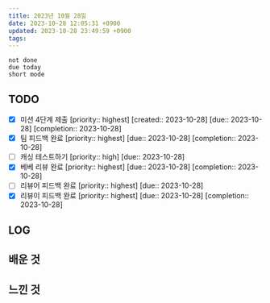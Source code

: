 ```yaml
---
title: 2023년 10월 28일
date: 2023-10-28 12:05:31 +0900
updated: 2023-10-28 23:49:59 +0900
tags: 
---
```


```tasks
not done 
due today
short mode
```

## TODO

- [x] 미션 4단계 제출  [priority:: highest]  [created:: 2023-10-28]  [due:: 2023-10-28]  [completion:: 2023-10-28]
- [x] 팀 피드백 완료  [priority:: highest]  [due:: 2023-10-28]  [completion:: 2023-10-28]
- [ ] 캐싱 테스트하기  [priority:: high]  [due:: 2023-10-28]
- [x] 베베 리뷰 완료  [priority:: highest]  [due:: 2023-10-28]  [completion:: 2023-10-28]
- [ ] 리뷰어 피드백 완료  [priority:: highest]  [due:: 2023-10-28]
- [x] 리뷰이 피드백 완료  [priority:: highest]  [due:: 2023-10-28]  [completion:: 2023-10-28]

## LOG

## 배운 것

## 느낀 것